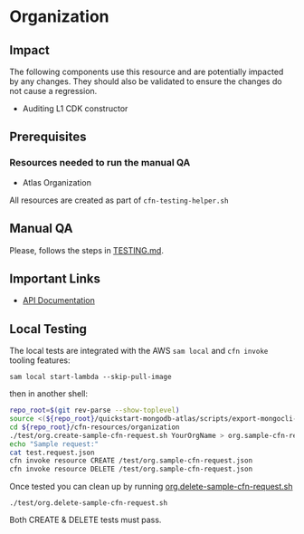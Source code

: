 # Organization 

## Impact 
The following components use this resource and are potentially impacted by any changes. They should also be validated to ensure the changes do not cause a regression.
 - Auditing L1 CDK constructor


## Prerequisites 
### Resources needed to run the manual QA
- Atlas Organization

All resources are created as part of `cfn-testing-helper.sh`

## Manual QA
Please, follows the steps in [TESTING.md](../../../TESTING.md.md).


## Important Links
- [API Documentation](https://www.mongodb.com/docs/atlas/reference/api-resources-spec/v2/#tag/Organizations)

## Local Testing

The local tests are integrated with the AWS `sam local` and `cfn invoke` tooling features:

```
sam local start-lambda --skip-pull-image
```
then in another shell:
```bash
repo_root=$(git rev-parse --show-toplevel)
source <(${repo_root}/quickstart-mongodb-atlas/scripts/export-mongocli-config.py)
cd ${repo_root}/cfn-resources/organization
./test/org.create-sample-cfn-request.sh YourOrgName > org.sample-cfn-request.json
echo "Sample request:"
cat test.request.json
cfn invoke resource CREATE /test/org.sample-cfn-request.json
cfn invoke resource DELETE /test/org.sample-cfn-request.json 
```
Once tested you can clean up by running [org.delete-sample-cfn-request.sh](org.delete-sample-cfn-request.sh)

```
./test/org.delete-sample-cfn-request.sh 
```

Both CREATE & DELETE tests must pass.